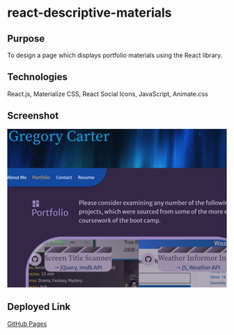 # react-descriptive-materials

## Purpose
To design a page which displays portfolio materials using the React library.

## Technologies
React.js, Materialize CSS, React Social Icons, JavaScript, Animate.css

## Screenshot
<img src="./src/assets/images/reactresume.png"/>

## Deployed Link
<a href="https://gregoryjohncarter.github.io/react-descriptive-materials/" target="_blank">GitHub Pages</a>